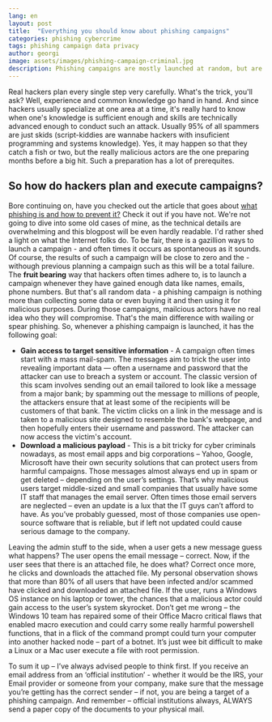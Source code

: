 ```yaml
---
lang: en
layout: post
title:  "Everything you should know about phishing campaigns"
categories: phishing cybercrime
tags: phishing campaign data privacy
author: georgi
image: assets/images/phishing-campaign-criminal.jpg
description: Phishing campaigns are mostly launched at random, but are easily mitigated with our Chrome Extension - Email Protector
---
```


Real hackers plan every single step very carefully. What's the trick, you'll ask? Well, experience and common knowledge go hand in hand. And since hackers usually specialize at one area at a time, it's really hard to know when one's knowledge is sufficient enough and skills are technically advanced enough to conduct such an attack. Usually 95% of all spammers are just skids (script-kiddies are wannabe hackers with insuficient programming and systems knowledge). Yes, it may happen so that they catch a fish or two, but the really malicious actors are the one preparing months before a big hit.
Such a preparation has a lot of prerequites. 

<h2 itemprop="articleSection" class="h2-heading">So how do hackers plan and execute campaigns?</h2>  
<p></p>

<span itemprop="articleBody">
Bore continuing on, have you checked out the article that goes about <a title="Cyber attacks and cybercrime: Preventing phishing" href="https://onlinecorpus.com/2019/04/22/cyber-attacks-and-cybercrime-preventing-phishing/">what phishing is and how to prevent it?</a> Check it out if you have not.
We're not going to dive into some old cases of mine, as the technical details are overwhelming and this blogpost will be even hardly readable. I'd rather shed a light on what the Internet folks do.
To be fair, there is a gazillion ways to launch a campaign - and often times it occurs as spontaneous as it sounds. Of course, the results of such a campaign will be close to zero and the - withough previous planning a campaign such as this will be a total failure.
The <b>fruit bearing</b> way that hackers often times adhere to, is to launch a campaign whenever they have gained enough data like names, emails, phone numbers. But that's all random data - a phishing campaign is nothing more than collecting some data or even buying it and then using it for malicious purposes. During those campaigns, mailcious actors have no real idea who they will compromise. That's the main difference with wailing or spear phishing.
So, whenever a phishing campaign is launched, it has the following goal:

<ul>
<li> <b>Gain access to target sensitive information</b> - A campaign often times start with a mass mail-spam. The messages aim to trick the user into revealing important data — often a username and password that the attacker can use to breach a system or account. The classic version of this scam involves sending out an email tailored to look like a message from a major bank; by spamming out the message to millions of people, the attackers ensure that at least some of the recipients will be customers of that bank. The victim clicks on a link in the message and is taken to a malicious site designed to resemble the bank's webpage, and then hopefully enters their username and password. The attacker can now access the victim's account.</li>
<li><b>Download a malicious payload</b> - This is a bit tricky for cyber criminals nowadays, as most email apps and big corporations – Yahoo, Google, Microsoft have their own security solutions that can protect users from harmful campaigns. Those messages almost always end up in spam or get deleted – depending on the user’s settings. That’s why malicious users target middle-sized and small companies that usually have some IT staff that manages the email server. Often times those email servers are neglected – even an update is a lux that the IT guys can’t afford to have. As you’ve probably guessed, most of those companies use open-source software that is reliable, but if left not updated could cause serious damage to the company.</li>
</ul>

Leaving the admin stuff to the side, when a user gets a new message guess what happens? The user opens the email message – correct. Now, if the user sees that there is an attached file, he does what? Correct once more, he clicks and downloads the attached file. My personal observation shows that more than 80% of all users that have been infected and/or scammed have clicked and downloaded  an attached file.
If the user, runs a Windows OS instance on his laptop or tower, the chances that a malicious actor could gain access to the user’s system skyrocket. Don’t get me wrong – the Windows 10 team has repaired some of their Office Macro critical flaws that enabled macro execution and could carry some really harmful powershell functions, that in a flick of the command prompt could turn your computer into another hacked node – part of a botnet. It’s just wee bit difficult to make a Linux or a Mac user execute a file with root permission. 

To sum it up – I’ve always advised people to think first. If you receive an email address from an ‘official institution’ - whether it would be the IRS, your Email provider or someone from your company, make sure that the message you’re getting has the correct sender – if not, you are being a target of a phishing campaign. And remember – official institutions always, ALWAYS send a paper copy of the documents to your physical mail.